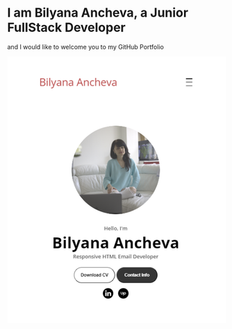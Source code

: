 # I am Bilyana Ancheva, a Junior FullStack Developer 
and I would like to welcome you to my GitHub Portfolio

![My Landing page](Assets/My-Landing-screenshot1.PNG)


